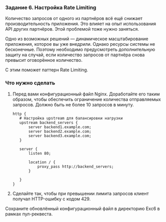 ### Задание 6. Настройка Rate Limiting
Количество запросов от одного из партнёров всё ещё снижает производительность приложения. Это влияет на опыт использования API других партнёров. Этой проблемой тоже нужно заняться.

Одно из возможных решений — динамическое масштабирование приложения, которое вы уже внедрили. Однако ресурсы системы не бесконечные. Поэтому необходимо предусмотреть дополнительную защиту на случай, если количество запросов от партнёра снова превысит оговорённое количество.

С этим поможет паттерн Rate Limiting.

### Что нужно сделать
1. Перед вами конфигурационный файл Nginx. Доработайте его таким образом, 
чтобы обеспечить ограничение количества отправляемых запросов. 
Должно быть не более 10 запросов в минуту.
    ```
    http {
       # Настройка upstream для балансировки нагрузки
       upstream backend_servers {
           server backend1.example.com;
           server backend2.example.com;
           server backend3.example.com;
       }
    
       server {
           listen 80;
    
           location / {
               proxy_pass http://backend_servers;
           }
    
       }
    }
    ```
2. Сделайте так, чтобы при превышении лимита запросов клиент получал HTTP-ошибку с кодом 429.

Сохраните обновлённый конфигурационный файл в директорию Exc6 в рамках пул-реквеста.
